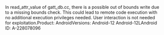 In read_attr_value of gatt_db.cc, there is a possible out of bounds write due to a missing bounds check. This could lead to remote code execution with no additional execution privileges needed. User interaction is not needed for exploitation.Product: AndroidVersions: Android-12 Android-12LAndroid ID: A-228078096